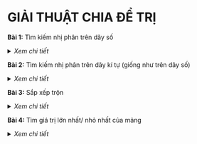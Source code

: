 
# GIẢI THUẬT CHIA ĐỂ TRỊ

**Bài 1:** Tìm kiếm nhị phân trên dãy số

<details>
  <summary><i>Xem chi tiết</i></summary>
  <br>
  
  **Code:**

  ```c++
    #include<iostream>
    using namespace std;

    void show(int *x, int n) {
        for(int i = 0; i < n; i++) {
            cout << x[i] << "  ";
        }
        cout << endl;
    }

    void bubbleSort(int *x, int n) {
        for(int i = 0; i < n-1; i++) {
            for(int j = n-1; j > i; j--) {
                if(x[j] < x[j-1]) {
                    int temp = x[j];
                    x[j] = x[j-1];
                    x[j-1] = temp;
                }
            }
        }
    }

    int binarySearch(int k, int*x, int left, int right){
        if(left > right)
            return -1;
        
        int mid = (left + right) / 2;
        
        if(k == x[mid]) {
            return mid;
        }
        else if(k < x[mid]) {
            return binarySearch(k, x, left, mid-1);
        }
        else {
            return binarySearch(k, x, mid+1, right);
        }
    } 

    int main() {
        int x[] = {2, 4, 7, 8, 1, 2, 6, 5, 9};
        int n = sizeof(x) / sizeof(int);
        
        bubbleSort(x, n);
        cout << "Day sau sap xep: ";
        show(x, n);
        int k = 5;
        cout << "\nk = " << k << endl;
        int index = binarySearch(k, x, 0, n-1);
        if(index == -1) {
            cout << "Khong tim thay k";
        }
        else {
            cout << "Tim thay k o vi tri thu " << index+1 << endl;
        }
        
        return 0;
    }
  ```

  **Kết quả chạy:**
  
  ![image](https://user-images.githubusercontent.com/65481655/207901981-49863b8f-6c78-4d83-8fcb-56ab90228316.png)

</details>
  
**Bài 2:** Tìm kiếm nhị phân trên dãy kí tự (giống như trên dãy số)

<details>
  <summary><i>Xem chi tiết</i></summary>
  <br>
  
  **Code:**

  ```c++
  #include<iostream>
  using namespace std;

  void show(char *x, int n) {
    for(int i = 0; i < n; i++) {
      cout << x[i] << "  ";
    }
    cout << endl;
  }

  void bubbleSort(char *x, int n) {
    for(int i = 0; i < n-1; i++) {
      for(int j = n-1; j > i; j--) {
        if(x[j] < x[j-1]) {
          char temp = x[j];
          x[j] = x[j-1];
          x[j-1] = temp;
        }
      }
    }
  }

  int binarySearch(char k, char*x, int left, int right){
    if(left > right)
      return -1;

    int mid = (left + right) / 2;

    if(k == x[mid]) {
      return mid;
    }
    else if(k < x[mid]) {
      return binarySearch(k, x, left, mid-1);
    }
    else {
      return binarySearch(k, x, mid+1, right);
    }
  } 

  int main() {
    char x[] = {'x', 'y', 'z', 'o', 'c', 'a', 'A', '1', '5', '3'};
    int n = sizeof(x) / sizeof(char);

    bubbleSort(x, n);
    cout << "Day sau sap xep: ";
    show(x, n);
    char k = 'c';
    cout << "\nk = " << k << endl;
    int index = binarySearch(k, x, 0, n-1);
    if(index == -1) {
      cout << "Khong tim thay k";
    }
    else {
      cout << "Tim thay k o vi tri thu " << index+1 << endl;
    }

    return 0;
  }
  ```

  **Kết quả chạy:**
                                                           
  ![image](https://user-images.githubusercontent.com/65481655/207902958-0565f7f1-4ef3-48be-aac1-bf9ce162fede.png)

</details>

**Bài 3:** Sắp xếp trộn

<details>
  <summary><i>Xem chi tiết</i></summary>
  <br>
  
  **Code:**

  ```c++
  #include<iostream>
  using namespace std;

  void show(int *a, int n) {
    for(int i = 0; i < n; i++) {
      cout << a[i] << "  ";
    }
    cout << endl;
  }

  void merge(int *a, int left, int mid, int right) {
    int n1 = mid - left + 1,
      n2 = right - mid;
    int *a1 = new int[n1],
      *a2 = new int[n2];
    for(int i = 0; i < n1; i++) 
      a1[i] = a[left+i];
    for(int i = 0; i < n2; i++) 
      a2[i] = a[mid+i+1];

    int i = 0, j = 0, k = left;
    while(i < n1 && j < n2) 
      // sap xep giam sua thanh a1[i] > a2[j]
      a[k++] = (a1[i] < a2[j]) ? a1[i++] : a2[j++];			
    while(i < n1) 
      a[k++] = a1[i++];
    while(j < n2) 
      a[k++] = a2[j++];
  }
  void merge_sort(int *a, int left, int right) {
    if(left < right) {
      int mid  = left + (right-left) / 2;
      merge_sort(a, left, mid);
      merge_sort(a, mid+1,right);
      merge(a, left, mid, right);
    }
  }

  int main() {
    int a[] = {1, 4, 6, 3, 2, 8, 9, 5};
    int n = sizeof(a) / sizeof(int);

    cout << "Day ban dau: ";
    show(a, n);

    cout << "Sap xep tron tang dan: "; 
    merge_sort(a, 0, n-1); 
    show(a, n);	

    return 0;
  }

  ```

  **Kết quả chạy:**
  
  ![image](https://user-images.githubusercontent.com/65481655/207903560-5bc4d46e-f6e0-46da-86ff-76f19b6fdcf5.png)

</details>

**Bài 4:** Tìm giá trị lớn nhất/ nhỏ nhất của mảng 

<details>
  <summary><i>Xem chi tiết</i></summary>
  <br>
  
  **Code:**

  ```c++
  #include<iostream>
  using namespace std;

  void show(int *x, int n) {
    for(int i = 0; i < n; i++) {
      cout << x[i] << "  ";
    }
    cout << endl;
  }

  int min_max(int *a, int left, int right, int &min, int &max) {
    int min1, min2, max1, max2;

    if(left == right) {
      min = a[left];
      max = a[left];
    }
    else {
      int mid = (left + right) / 2;
      min1 = a[left]; max1 = a[mid];
      min2 = a[mid+1]; max2 = a[right];

      min_max(a, left, mid, min1, max1);
      min_max(a, mid+1, right, min2, max2);

      min = min1 < min2 ? min1 : min2;
      max = max1 < max2 ? max2 : max1;
    }
  }

  int main() {
    int a[] = {3, 6, 8, 2, 82, 8, 9, 75, 1, 35, 6};
    int n = sizeof(a) / sizeof(int);

    cout << "Day so: "; 
    show(a, n); 

    int min = a[0];
    int max = a[n-1];

    min_max(a, 0, n-1, min, max);

    cout << "So lon nhat: " << max << endl;
    cout << "So nho nhat: " << min << endl; 
    return 0;
  }
  ```

  **Kết quả chạy:**
                                          
  ![image](https://user-images.githubusercontent.com/65481655/207905741-b8f7b6b0-6382-4aee-9b6d-fd9fc129378e.png)                                       

</details>
  
